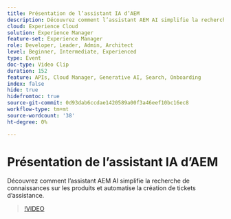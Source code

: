 ```yaml
---
title: Présentation de l’assistant IA d’AEM
description: Découvrez comment l’assistant AEM AI simplifie la recherche de connaissances sur les produits et automatise la création de tickets d’assistance.
cloud: Experience Cloud
solution: Experience Manager
feature-set: Experience Manager
role: Developer, Leader, Admin, Architect
level: Beginner, Intermediate, Experienced
type: Event
doc-type: Video Clip
duration: 152
feature: APIs, Cloud Manager, Generative AI, Search, Onboarding
index: false
hide: true
hidefromtoc: true
source-git-commit: 0d93dab6ccdae1420589a00f3a46eef10bc16ec8
workflow-type: tm+mt
source-wordcount: '38'
ht-degree: 0%

---
```



# Présentation de l’assistant IA d’AEM

Découvrez comment l’assistant AEM AI simplifie la recherche de connaissances sur les produits et automatise la création de tickets d’assistance.

>[!VIDEO](https://video.tv.adobe.com/v/3459225/?learn=on&enablevpops)
